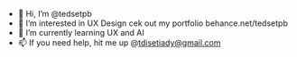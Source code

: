 - 👋 Hi, I’m @tedsetpb
- 👀 I’m interested in UX Design cek out my portfolio behance.net/tedsetpb
- 🌱 I’m currently learning UX and AI
- 📫 If you need help, hit me up @tdisetiady@gmail.com

<!---
tedsetpb/tedsetpb is a ✨ special ✨ repository because its `README.md` (this file) appears on your GitHub profile.
You can click the Preview link to take a look at your changes.
--->
